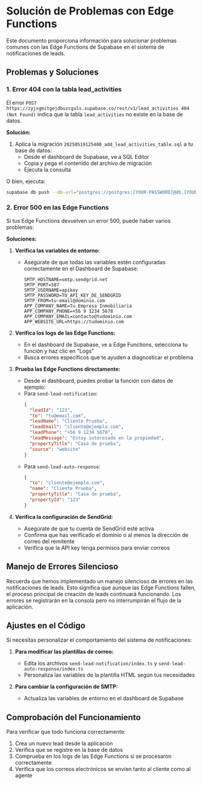 # Solución de Problemas con Edge Functions

Este documento proporciona información para solucionar problemas comunes con las Edge Functions de Supabase en el sistema de notificaciones de leads.

## Problemas y Soluciones

### 1. Error 404 con la tabla lead_activities

El error `POST https://zyjsgmitgejdbuzcguls.supabase.co/rest/v1/lead_activities 404 (Not Found)` indica que la tabla `lead_activities` no existe en la base de datos.

**Solución:**
1. Aplica la migración `20250519125400_add_lead_activities_table.sql` a tu base de datos:
   - Desde el dashboard de Supabase, ve a SQL Editor
   - Copia y pega el contenido del archivo de migración
   - Ejecuta la consulta

O bien, ejecuta:
```bash
supabase db push --db-url="postgres://postgres:[YOUR-PASSWORD]@db.[YOUR-PROJECT-REF].supabase.co:5432/postgres"
```

### 2. Error 500 en las Edge Functions

Si tus Edge Functions devuelven un error 500, puede haber varios problemas:

**Soluciones:**
1. **Verifica las variables de entorno:**
   - Asegúrate de que todas las variables estén configuradas correctamente en el Dashboard de Supabase:
     ```
     SMTP_HOSTNAME=smtp.sendgrid.net
     SMTP_PORT=587
     SMTP_USERNAME=apikey
     SMTP_PASSWORD=TU_API_KEY_DE_SENDGRID
     SMTP_FROM=tu-email@dominio.com
     APP_COMPANY_NAME=Tu Empresa Inmobiliaria
     APP_COMPANY_PHONE=+56 9 1234 5678
     APP_COMPANY_EMAIL=contacto@tudominio.com
     APP_WEBSITE_URL=https://tudominio.com
     ```

2. **Verifica los logs de las Edge Functions:**
   - En el dashboard de Supabase, ve a Edge Functions, selecciona tu función y haz clic en "Logs"
   - Busca errores específicos que te ayuden a diagnosticar el problema

3. **Prueba las Edge Functions directamente:**
   - Desde el dashboard, puedes probar la función con datos de ejemplo:
   - Para `send-lead-notification`:
     ```json
     {
       "leadId": "123",
       "to": "tu@email.com",
       "leadName": "Cliente Prueba",
       "leadEmail": "cliente@ejemplo.com",
       "leadPhone": "+56 9 1234 5678",
       "leadMessage": "Estoy interesado en la propiedad",
       "propertyTitle": "Casa de prueba",
       "source": "website"
     }
     ```
   - Para `send-lead-auto-response`:
     ```json
     {
       "to": "cliente@ejemplo.com",
       "name": "Cliente Prueba",
       "propertyTitle": "Casa de prueba",
       "propertyId": "123"
     }
     ```

4. **Verifica la configuración de SendGrid:**
   - Asegúrate de que tu cuenta de SendGrid esté activa
   - Confirma que has verificado el dominio o al menos la dirección de correo del remitente
   - Verifica que la API key tenga permisos para enviar correos

## Manejo de Errores Silencioso

Recuerda que hemos implementado un manejo silencioso de errores en las notificaciones de leads. Esto significa que aunque las Edge Functions fallen, el proceso principal de creación de leads continuará funcionando. Los errores se registrarán en la consola pero no interrumpirán el flujo de la aplicación.

## Ajustes en el Código

Si necesitas personalizar el comportamiento del sistema de notificaciones:

1. **Para modificar las plantillas de correo:**
   - Edita los archivos `send-lead-notification/index.ts` y `send-lead-auto-response/index.ts`
   - Personaliza las variables de la plantilla HTML según tus necesidades

2. **Para cambiar la configuración de SMTP:**
   - Actualiza las variables de entorno en el dashboard de Supabase

## Comprobación del Funcionamiento

Para verificar que todo funciona correctamente:

1. Crea un nuevo lead desde la aplicación
2. Verifica que se registre en la base de datos
3. Comprueba en los logs de las Edge Functions si se procesaron correctamente
4. Verifica que los correos electrónicos se envíen tanto al cliente como al agente
